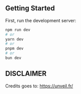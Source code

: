 ## Getting Started

First, run the development server:

```bash
npm run dev
# or
yarn dev
# or
pnpm dev
# or
bun dev
```

## DISCLAIMER

Credits goes to: https://unveil.fr/



